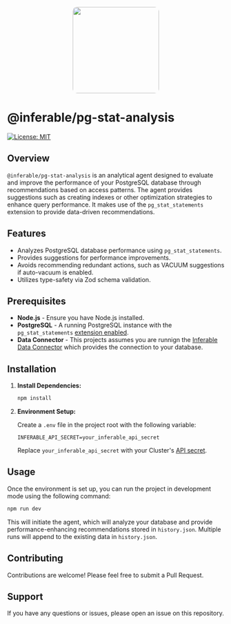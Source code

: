 <p align="center">
  <img src="https://a.inferable.ai/logo-hex.png" width="200" style="border-radius: 10px" />
</p>

# @inferable/pg-stat-analysis

[![License: MIT](https://img.shields.io/badge/License-MIT-yellow.svg)](https://opensource.org/licenses/MIT)

## Overview

`@inferable/pg-stat-analysis` is an analytical agent designed to evaluate and improve the performance of your PostgreSQL database through recommendations based on access patterns. The agent provides suggestions such as creating indexes or other optimization strategies to enhance query performance. It makes use of the `pg_stat_statements` extension to provide data-driven recommendations.

## Features

- Analyzes PostgreSQL database performance using `pg_stat_statements`.
- Provides suggestions for performance improvements.
- Avoids recommending redundant actions, such as VACUUM suggestions if auto-vacuum is enabled.
- Utilizes type-safety via Zod schema validation.

## Prerequisites

- **Node.js** - Ensure you have Node.js installed.
- **PostgreSQL** - A running PostgreSQL instance with the `pg_stat_statements` [extension enabled](https://www.postgresql.org/docs/current/pgstatstatements.html).
- **Data Connector** - This projects assumes you are runnign the [Inferable Data Connector](https://github.com/inferablehq/inferable/tree/main/data-connector) which provides the connection to your database.

## Installation

1. **Install Dependencies:**

   ```bash
   npm install
   ```

2. **Environment Setup:**

   Create a `.env` file in the project root with the following variable:

   ```
   INFERABLE_API_SECRET=your_inferable_api_secret
   ```

   Replace `your_inferable_api_secret` with your Cluster's [API secret](https://docs.inferable.ai/pages/auth#cluster-api-keys).

## Usage

Once the environment is set up, you can run the project in development mode using the following command:

```bash
npm run dev
```

This will initiate the agent, which will analyze your database and provide performance-enhancing recommendations stored in `history.json`.
Multiple runs will append to the existing data in `history.json`.

## Contributing

Contributions are welcome! Please feel free to submit a Pull Request.

## Support

If you have any questions or issues, please open an issue on this repository.
